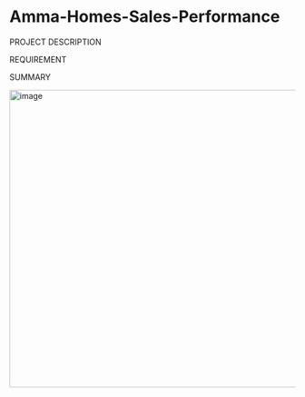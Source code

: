 # Amma-Homes-Sales-Performance

PROJECT DESCRIPTION

REQUIREMENT


SUMMARY




<img width="524" alt="image" src="https://github.com/Adebisiokegbemi/Amma-Homes-Sales-Performance/assets/91023196/5adeb22e-42ef-4356-ab45-1e1bec391989">
